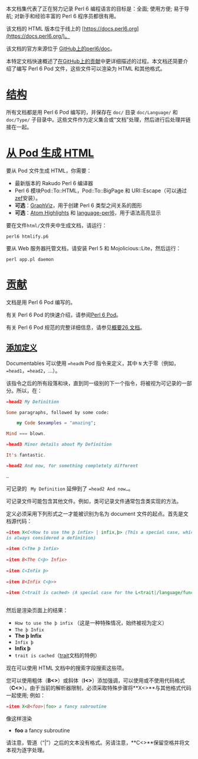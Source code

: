 本文档集代表了正在努力记录 Perl 6 编程语言的目标是：全面; 使用方便; 易于导航; 对新手和经验丰富的 Perl 6 程序员都很有用。

该文档的 HTML 版本位于线上的 [https://docs.perl6.org](https://docs.perl6.org/)。

该文档的官方来源位于 [GitHub上的perl6/doc](https://github.com/perl6/doc)。

本特定文档快速概述了[在GitHub上的贡献](https://github.com/perl6/doc/blob/master/CONTRIBUTING.md)中更详细描述的过程。本文档还简要介绍了编写 Perl 6 Pod 文件，这些文件可以渲染为 HTML 和其他格式。

# [结构](https://docs.perl6.org/language/about#___top)

所有文档都是用 Perl 6 Pod 编写的，并保存在 `doc/` 目录 `doc/Language/` 和 `doc/Type/` 子目录中。这些文件作为定义集合或“文档”处理，然后进行后处理并链接在一起。

# [从 Pod 生成 HTML](https://docs.perl6.org/language/about#___top)

要从 Pod 文件生成 HTML，你需要：

- 最新版本的 Rakudo Perl 6 编译器
- Perl 6 模块Pod::To::HTML，Pod::To::BigPage 和 URI::Escape（可以通过[zef](https://github.com/ugexe/zef)安装）。
- **可选**：[GraphViz](https://www.graphviz.org/)，用于创建 Perl 6 类型之间关系的图形
- **可选**：[Atom Highlights](https://github.com/atom/highlights) 和 [language-perl6](https://atom.io/packages/language-perl6)，用于语法高亮显示

要在文件`html/`文件夹中生成文档，请运行：

```
perl6 htmlify.p6
```

要从 Web 服务器托管文档，请安装 Perl 5 和 Mojolicious::Lite，然后运行：

```
perl app.pl daemon
```

# [贡献](https://docs.perl6.org/language/about#___top)

文档是用 Perl 6 Pod 编写的。

有关 Perl 6 Pod 的快速介绍，请参阅[Perl 6 Pod](https://docs.perl6.org/language/pod)。

有关 Perl 6 Pod 规范的完整详细信息，请参见[概要26,文档](https://design.perl6.org/S26.html)。

## [添加定义](https://docs.perl6.org/language/about#___top)

Documentables 可以使用 `=headN` Pod 指令来定义，其中 `N` 大于零（例如，`=head1`，`=head2`，...）。

该指令之后的所有段落和块，直到同一级别的下一个指令，将被视为可记录的一部分。所以，在：

```pod6
=head2 My Definition

Some paragraphs, followed by some code:

    my Code $examples = "amazing";

Mind === blown.

=head3 Minor details about My Definition

It's fantastic.

=head2 And now, for something completely different

…
```

可记录的 ` My Definition` 延伸到了 `=head2 And now…`。

可记录文件可能包含其他文件。例如，类可记录文件通常包含类实现的方法。

定义必须采用下列形式之一才能被识别为名为 document 文件的起点。首先是文档源代码：

```pod6
=item X<C<How to use the þ infix> | infix,þ> (This a special case, which 
is always considered a definition)
 
=item C<The þ Infix> 
 
=item B<The C<þ> Infix> 
 
=item C<Infix þ> 
 
=item B<Infix C<þ>> 
 
=item C<trait is cached> (A special case for the L<trait|/language/functions#Traits> documentables) 
 
```

然后是渲染页面上的结果：

- `How to use the þ infix` （这是一种特殊情况，始终被视为定义）
- `The þ Infix`
- **The þ Infix**
- `Infix þ`
- **Infix þ**
- `trait is cached`（[trait](https://docs.perl6.org/language/functions#Traits)文档的特例）

现在可以使用 HTML 文档中的搜索字段搜索这些项。

您可以使用粗体（**B<>**）或斜体（**I<>**）添加强调，可以使用或不使用代码格式（**C<>**）。由于当前的解析器限制，必须采取特殊步骤将**X<>**与其他格式代码一起使用; 例如：

```pod6
=item X<B<foo>|foo> a fancy subroutine 
```

像这样渲染

- **foo** a fancy subroutine

请注意，管道（“|”）之后的文本没有格式。另请注意，**C<>**保留空格并将文本视为逐字处理。